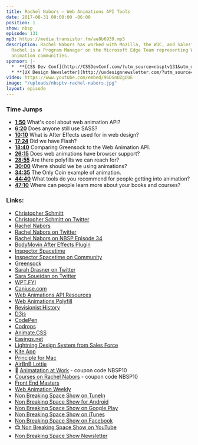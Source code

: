 ```yaml
---
title: Rachel Nabors — Web Animations API Tools
date: 2017-08-31 09:00:00 -06:00
position: 1
show: nbsp
episode: 131
mp3: https://media.transistor.fm/ae8b6939.mp3
description: Rachel Nabors has worked with Mozilla, the W3C, and Salesforce. Currently,
  Rachel is a Program Manager on the Microsoft Edge Team representing Web design and
  animation communities.
sponsor: |-
  *  **[CSS Dev Conf](http://CSSDevConf.com/?utm_source=nbsptv131&utm_medium=podcast&utm_campaign=cssdevconf2017)** — Conference dedicated to CSS and its super friend technologies like JavaScript, Sass, npm, and more. A limited supply of Early Bird Tickets now on sale. [Register now!](http://CSSDevConf.com/?utm_source=nbsptv131&utm_medium=podcast&utm_campaign=cssdevconf2017)
  * **[UX Design Newsletter](http://uxdesignnewsletter.com/?utm_source=nbsptv131&utm_medium=podcast&utm_campaign=uxdesignnewsletter)** — A weekly free newsletter containing a collection of tutorials, articles, and videos about front-end design and development, plus tips on how to bring better engagement to the multi-device world curated by Christopher Schmitt. [Sign up now!](http://uxdesignnewsletter.com/?utm_source=nbsptv131&utm_medium=podcast&utm_campaign=uxdesignnewsletter)
video: https://www.youtube.com/embed/96DSnUZgOUE
image: "/uploads/nbsptv-rachel-nabors.jpg"
layout: episode
---
```


### Time Jumps

* **[1:50](http://goodstuff.network/nbsp/131#t=1:50)** What's cool about web animation API?
* **[6:20](http://goodstuff.network/nbsp/131#t=6:20)** Does anyone still use SASS?
* **[10:10](http://goodstuff.network/nbsp/131#t=10:10)** What is After Effects used for in web design?
* **[17:24](http://goodstuff.network/nbsp/131#t=17:24)** Did we have Flash?
* **[18:40](http://goodstuff.network/nbsp/131#t=18:40)** Comparing Greensock to the Web Animation API.
* **[26:15](http://goodstuff.network/nbsp/131#t=26:15)** Does web animations have browser support?
* **[28:55](http://goodstuff.network/nbsp/131#t=28:55)** Are there polyfills we can reach for?
* **[30:00](http://goodstuff.network/nbsp/131#t=30:00)** Where should we be using animations?
* **[34:35](http://goodstuff.network/nbsp/131#t=34:35)** The Only Coin example of animation.
* **[44:40](http://goodstuff.network/nbsp/131#t=44:40)** What tools do you recommend for people getting into animation?
* **[47:10](http://goodstuff.network/nbsp/131#t=47:10)** Where can people learn more about your books and courses?


### Links:

* [Christopher Schmitt](http://Christopher.org)
* [Christopher Schmitt on Twitter](https://twitter.com/teleject)
* [Rachel Nabors](http://rachelnabors.com)
* [Rachel Nabors on Twitter](https://twitter.com/rachelnabors)
* [Rachel Nabors on NBSP Episode 34](https://goodstuff.network/nbsp/34)
* [BodyMovin After Effects Plugin](https://github.com/bodymovin/bodymovin)
* [Inspector Spacetime](https://google.github.io/inspectorspacetime/)
* [Inspector Spacetime on Community](https://www.youtube.com/watch?v=WQAgPaJvvHU)
* [Greensock](https://greensock.com)
* [Sarah Drasner on Twitter](https://twitter.com/sarah_edo)
* [Sara Soueidan on Twitter](https://twitter.com/SaraSoueidan)
* [WPT.FYI](http://wpt.fyi)
* [Caniuse.com](http://caniuse.com)
* [Web Animations API Resources](http://rachelnabors.com/waapi)
* [Web Animations Polyfill](https://github.com/web-animations/web-animations-js)
* [Revisionist History](http://revisionisthistory.com)
* [D3js](https://d3js.org)
* [CodePen](https://codepen.io)
* [Codrops](https://tympanus.net/codrops/)
* [Animate.CSS](https://daneden.github.io/animate.css/)
* [Easings.net](http://easings.net)
* [Lightning Design System from Sales Force](https://www.lightningdesignsystem.com)
* [Kite App](https://kiteapp.co)
* [Principle for Mac](http://principleformac.com)
* [AirBnB Lottie](https://airbnb.design/lottie/)
* 📘 [Animatation at Work](https://abookapart.com/products/animation-at-work) - coupon code NBSP10
* [Courses on Rachel Nabors](http://courses.rachelnabors.com) - coupon code NBSP10
* [Front End Masters](https://frontendmasters.com)
* [Web Animation Weekly](http://webanimationweekly.com)
* [Non Breaking Space Show on TuneIn](http://tunein.com/radio/Non-Breaking-Space-Show-p885155/)
* [Non Breaking Space Show for Android](http://subscribeonandroid.com/feeds.goodstuff.network/nbsp)
* [Non Breaking Space Show on Google Play](https://playmusic.app.goo.gl/?ibi=com.google.PlayMusic&isi=691797987&ius=googleplaymusic&link=https://play.google.com/music/m/Iw5ik6iwalo5vmda5rqyrotdney?t%3DNon_Breaking_Space_Show%26pcampaignid%3DMKT-na-all-co-pr-mu-pod-16)
* [Non Breaking Space Show on iTunes](https://itunes.apple.com/ca/podcast/non-breaking-space-show/id507162981?mt=2&ign-mpt=uo%3D4)
* [Non Breaking Space Show on Facebook](https://www.facebook.com/nbsptv)
* [📺 Non Breaking Space Show on YouTube](https://www.youtube.com/channel/UC--mqA75V3CM8hxId0l7e_g?sub_confirmation=1)
* [Non Breaking Space Show Newsletter](http://newsletter.nonbreakingspace.tv/)
